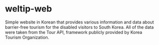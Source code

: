 # weltip-web
Simple website in Korean that provides various information and data about barrier-free tourism for the disabled visitors to South Korea. All of the data were taken from the Tour API, framework publicly provided by Korea Tourism Organization.

